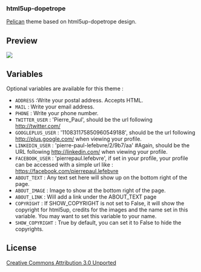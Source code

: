 ### html5up-dopetrope

[Pelican](https://github.com/getpelican/pelican/) theme based on html5up-dopetrope design.

## Preview
![](https://raw.github.com/PierrePaul/html5-dopetrope/master/screenshot.png)

## Variables

Optional variables are available for this theme :

*  `ADDRESS` :Write your postal address. Accepts HTML.
*  `MAIL` : Write your email address.
*  `PHONE` : Write your phone number.
*  `TWITTER_USER` : 'Pierre_Paul', should be the url following http://twitter.com/
*  `GOOGLEPLUS_USER` : '110831175850960549188', should be the url following http://plus.google.com/ when viewing your profile.
*  `LINKEDIN_USER` : 'pierre-paul-lefebvre/2/9b7/aa' #Again, should be the URL following http://linkedin.com/ when viewing your profile.
*  `FACEBOOK_USER` : 'pierrepaul.lefebvre', if set in your profile, your profile can be accessed with a simple url like : https://facebook.com/pierrepaul.lefebvre
*  `ABOUT_TEXT` : Any text set here will show up on the bottom right of the page.
*  `ABOUT_IMAGE` : Image to show at the bottom right of the page.
*  `ABOUT_LINK` : Will add a link under the ABOUT_TEXT page 
*  `COPYRIGHT` : If SHOW_COPYRIGHT is not set to False, it will show the copyright for html5up, credits for the images and the name set in this variable. You may want to set this variable to your name.
*  `SHOW_COPYRIGHT` : True by default, you can set it to False to hide the copyrights.

## License

[Creative Commons Attribution 3.0 Unported](https://raw.github.com/PierrePaul/html5-dopetrope/master/LICENSE.txt)

  [1]: https://github.com/getpelican/pelican/ "Pelican"
  [2]: https://raw.github.com/PierrePaul/html5-dopetrope/master/screenshot.png
  [3]: https://raw.github.com/PierrePaul/html5-dopetrope/master/LICENSE.txt
